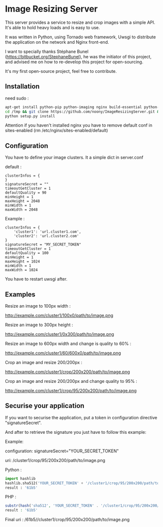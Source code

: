 Image Resizing Server
==================

This server provides a service to resize and crop images with a simple API. It's able to hold heavy loads and is easy to use.

It was written in Python, using Tornado web framework, Uwsgi to distribute the application on the network and Nginx front-end.

I want to specially thanks Stéphane Bunel (https://bitbucket.org/StephaneBunel), he was the initiator of this project, and advised me on how to re-develop this project for open-sourcing.

It's my first open-source project, feel free to contribute.

Installation
-----------

need sudo :
```bash
apt-get install python-pip python-imaging nginx build-essential python-dev libxml2-dev && pip install uwsgi tornado
cd /tmp && git clone https://github.com/noony/ImageResizingServer.git && cd ./ImageResizingServer
python setup.py install
```
Attention if you haven't installed nginx you have to remove default conf in sites-enabled (rm /etc/nginx/sites-enabled/default)

Configuration
-----------

You have to define your image clusters. It a simple dict in server.conf

default :

    clusterInfos = {
    }
    signatureSecret = ""
    timeoutGetCluster = 1
    defaultQuality = 90
    minHeight = 1
    maxHeight = 2048
    minWidth = 1
    maxWidth = 2048


Example : 

    clusterInfos = {
        'cluster1': 'url.cluster1.com',
        'cluster2': 'url.cluster2.com'
    }
    signatureSecret = "MY_SECRET_TOKEN"
    timeoutGetCluster = 1
    defaultQuality = 100
    minHeight = 1
    maxHeight = 1024
    minWidth = 1
    maxWidth = 1024

You have to restart uwsgi after.

Examples
-----------
Resize an image to 100px width :

http://example.com/cluster1/100x0/path/to/image.png

Resize an image to 300px height :

http://example.com/cluster1/0x300/path/to/image.png

Resize an image to 600px width and change is quality to 60% :

http://example.com/cluster1/60/600x0/path/to/image.png

Crop an image and resize 200/200px :

http://example.com/cluster1/crop/200x200/path/to/image.png

Crop an image and resize 200/200px and change quality to 95% :

http://example.com/cluster1/crop/95/200x200/path/to/image.png

Securise your application
-----------
If you want to securise the application, put a token in configuration directive "signatureSecret".

And after to retrieve the signature you just have to follow this example:

Example:

configuration: signatureSecret="YOUR_SECRET_TOKEN"

uri: /cluster1/crop/95/200x200/path/to/image.png

Python :
```python
import hashlib
hashlib.sha512('YOUR_SECRET_TOKEN' + '/cluster1/crop/95/200x200/path/to/image.png').hexdigest()[:4]
result : '61b5'
```
PHP :
```php
substr(hash('sha512', 'YOUR_SECRET_TOKEN' . '/cluster1/crop/95/200x200/path/to/image.png'), 0, 4);
result : '61b5'
```

Final uri : /61b5//cluster1/crop/95/200x200/path/to/image.png
